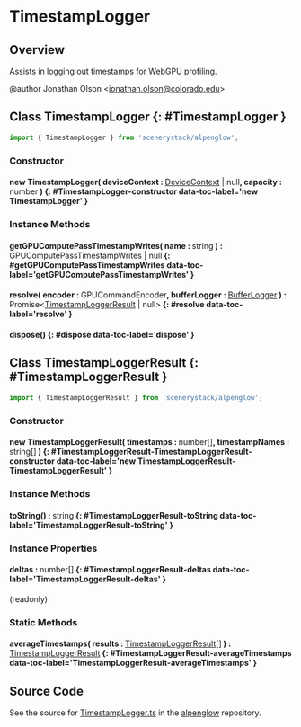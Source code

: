 # TimestampLogger

## Overview

Assists in logging out timestamps for WebGPU profiling.

@author Jonathan Olson &lt;jonathan.olson@colorado.edu&gt;

## Class TimestampLogger {: #TimestampLogger }


```js
import { TimestampLogger } from 'scenerystack/alpenglow';
```
### Constructor

#### new TimestampLogger( deviceContext : <span style="font-weight: 400;">[DeviceContext](../alpenglow/DeviceContext.md) | <span style="color: hsla(calc(var(--md-hue) + 180deg),80%,40%,1);">null</span></span>, capacity : <span style="font-weight: 400;"><span style="color: hsla(calc(var(--md-hue) + 180deg),80%,40%,1);">number</span></span> ) {: #TimestampLogger-constructor data-toc-label='new TimestampLogger' }

### Instance Methods

#### getGPUComputePassTimestampWrites( name : <span style="font-weight: 400;"><span style="color: hsla(calc(var(--md-hue) + 180deg),80%,40%,1);">string</span></span> ) : <span style="font-weight: 400;">GPUComputePassTimestampWrites | <span style="color: hsla(calc(var(--md-hue) + 180deg),80%,40%,1);">null</span></span> {: #getGPUComputePassTimestampWrites data-toc-label='getGPUComputePassTimestampWrites' }

#### resolve( encoder : <span style="font-weight: 400;">GPUCommandEncoder</span>, bufferLogger : <span style="font-weight: 400;">[BufferLogger](../alpenglow/BufferLogger.md)</span> ) : <span style="font-weight: 400;">Promise&lt;[TimestampLoggerResult](../alpenglow/TimestampLogger.md#TimestampLoggerResult) | <span style="color: hsla(calc(var(--md-hue) + 180deg),80%,40%,1);">null</span>&gt;</span> {: #resolve data-toc-label='resolve' }

#### dispose() {: #dispose data-toc-label='dispose' }



## Class TimestampLoggerResult {: #TimestampLoggerResult }


```js
import { TimestampLoggerResult } from 'scenerystack/alpenglow';
```
### Constructor

#### new TimestampLoggerResult( timestamps : <span style="font-weight: 400;"><span style="color: hsla(calc(var(--md-hue) + 180deg),80%,40%,1);">number</span>[]</span>, timestampNames : <span style="font-weight: 400;"><span style="color: hsla(calc(var(--md-hue) + 180deg),80%,40%,1);">string</span>[]</span> ) {: #TimestampLoggerResult-TimestampLoggerResult-constructor data-toc-label='new TimestampLoggerResult-TimestampLoggerResult' }

### Instance Methods

#### toString() : <span style="font-weight: 400;"><span style="color: hsla(calc(var(--md-hue) + 180deg),80%,40%,1);">string</span></span> {: #TimestampLoggerResult-toString data-toc-label='TimestampLoggerResult-toString' }

### Instance Properties

#### deltas : <span style="font-weight: 400;"><span style="color: hsla(calc(var(--md-hue) + 180deg),80%,40%,1);">number</span>[]</span> {: #TimestampLoggerResult-deltas data-toc-label='TimestampLoggerResult-deltas' }

(readonly)

### Static Methods

#### averageTimestamps( results : <span style="font-weight: 400;">[TimestampLoggerResult](../alpenglow/TimestampLogger.md#TimestampLoggerResult)[]</span> ) : <span style="font-weight: 400;">[TimestampLoggerResult](../alpenglow/TimestampLogger.md#TimestampLoggerResult)</span> {: #TimestampLoggerResult-averageTimestamps data-toc-label='TimestampLoggerResult-averageTimestamps' }



## Source Code

See the source for [TimestampLogger.ts](https://github.com/phetsims/alpenglow/blob/main/js/webgpu/compute/TimestampLogger.ts) in the [alpenglow](https://github.com/phetsims/alpenglow) repository.
